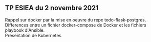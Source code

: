 ## TP ESIEA du 2 novembre 2021
Rappel sur docker par la mise en oeuvre du repo todo-flask-postgres.   
Differences entre un fichier docker-compose de Docker et les fichiers playbook d'Ansible.    
Presentation de Kubernetes.   
